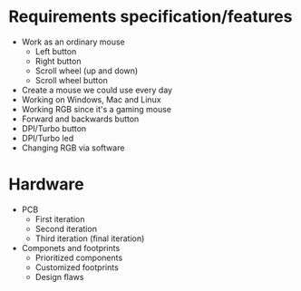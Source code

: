 # Requirements specification/features
*   Work as an ordinary mouse
    * Left button
    * Right button
    * Scroll wheel (up and down)
    * Scroll wheel button
*   Create a mouse we could use every day
*   Working on Windows, Mac and Linux
*   Working RGB since it's a gaming mouse
*   Forward and backwards button
*   DPI/Turbo button
*   DPI/Turbo led
*   Changing RGB via software

# Hardware
* PCB
    * First iteration
    * Second iteration
    * Third iteration (final iteration)
* Componets and footprints
    * Prioritized components
    * Customized footprints 
    * Design flaws